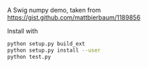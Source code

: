 A Swig numpy demo, taken from https://gist.github.com/mattbierbaum/1189856

Install with

```bash
python setup.py build_ext
python setup.py install --user
python test.py
```
